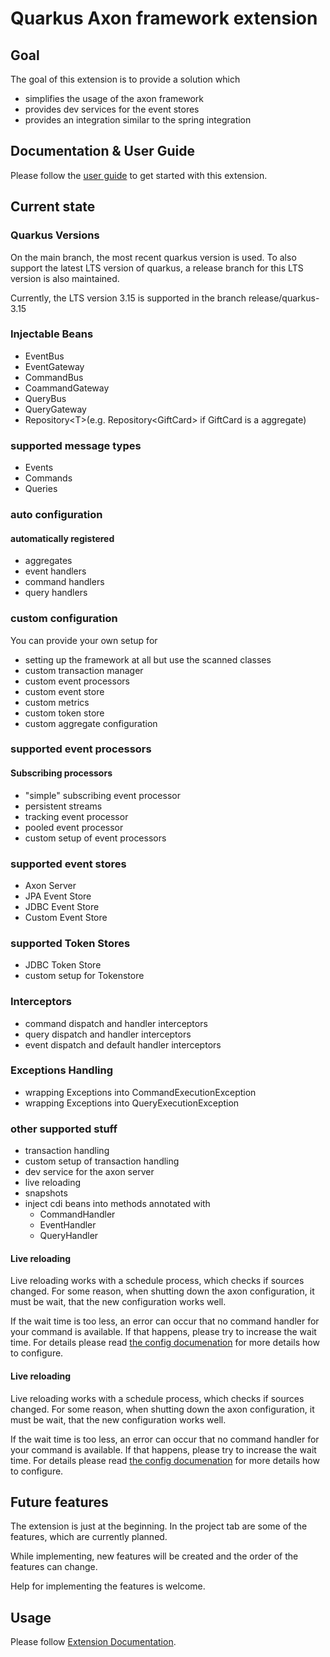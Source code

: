 # Quarkus Axon framework extension

## Goal

The goal of this extension is to provide a solution which

* simplifies the usage of the axon framework
* provides dev services for the event stores
* provides an integration similar to the spring integration

## Documentation & User Guide
Please follow the [user guide](docs/modules/ROOT/pages/index.adoc) to get started with this extension.

## Current state

### Quarkus Versions
On the main branch, the most recent quarkus version is used.
To also support the latest LTS version of quarkus, a release branch for this LTS version is also maintained.

Currently, the LTS version 3.15 is supported in the branch release/quarkus-3.15

### Injectable Beans

* EventBus
* EventGateway
* CommandBus
* CoammandGateway
* QueryBus
* QueryGateway
* Repository\<T>(e.g. Repository\<GiftCard> if GiftCard is a aggregate)

### supported message types

* Events
* Commands
* Queries

### auto configuration

#### automatically registered

* aggregates
* event handlers
* command handlers
* query handlers

### custom configuration
You can provide your own setup for

* setting up the framework at all but use the scanned classes
* custom transaction manager
* custom event processors
* custom event store
* custom metrics
* custom token store
* custom aggregate configuration

### supported event processors

#### Subscribing processors

* "simple" subscribing event processor
* persistent streams
* tracking event processor
* pooled event processor
* custom setup of event processors

### supported event stores

* Axon Server
* JPA Event Store
* JDBC Event Store
* Custom Event Store

### supported Token Stores

* JDBC Token Store
* custom setup for Tokenstore

### Interceptors

* command dispatch and handler interceptors
* query dispatch and handler interceptors
* event dispatch and default handler interceptors

### Exceptions Handling

* wrapping Exceptions into CommandExecutionException
* wrapping Exceptions into QueryExecutionException

### other supported stuff

* transaction handling
* custom setup of transaction handling
* dev service for the axon server
* live reloading
* snapshots
* inject cdi beans into methods annotated with
  * CommandHandler
  * EventHandler
  * QueryHandler


#### Live reloading
Live reloading works with a schedule process, which checks if sources changed.
For some reason, when shutting down the axon configuration, it must be wait, that the new configuration works well.

If the wait time is too less, an error can occur that no command handler for your command is available.
If that happens, please try to increase the wait time. For details please read [the config documenation](docs/modules/ROOT/pages/index.adoc) for more details how to configure.

#### Live reloading
Live reloading works with a schedule process, which checks if sources changed.
For some reason, when shutting down the axon configuration, it must be wait, that the new configuration works well.

If the wait time is too less, an error can occur that no command handler for your command is available.
If that happens, please try to increase the wait time. For details please read [the config documenation](docs/modules/ROOT/pages/index.adoc) for more details how to configure.

## Future features

The extension is just at the beginning. In the project tab are some of the features, which are currently planned.

While implementing, new features will be created and the order of the features can change.

Help for implementing the features is welcome.

## Usage

Please follow [Extension Documentation](docs/modules/ROOT/pages/index.adoc).


